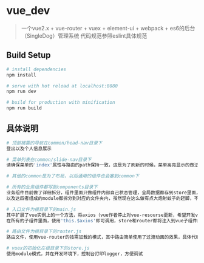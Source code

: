 # vue_dev

> 一个vue2.x + vue-router + vuex + element-ui + webpack + es6的后台（SingleDog）管理系统
> 代码规范参照eslint具体规范

## Build Setup

``` bash
# install dependencies
npm install

# serve with hot reload at localhost:8080
npm run dev

# build for production with minification
npm run build
```
## 具体说明
```bash
# 顶部横置的导航在common/head-nav目录下
登出以及个人信息展示

# 菜单列表在common/slide-nav目录下
请确保菜单的'index'属性与路由的path保持一致，这是为了刷新的时候，菜单高亮显示的做法

# 其他的common是为了布局，以后通用的组件也会塞到common下

# 所有的业务组件都写到components目录下
业务组件目前做了详细拆分，组件里面只做组件内部自己状态管理，全局数据都存到store里面，涉及到的state、action、mutation、getter
以及这四者组成的module都拆分到对应的文件夹内，虽然现在这么做有点大炮射蚊子的赶脚，不过这是为了构建大型应该做的练习

# 入口文件为根目录下的main.js
其中扩展了vue实例上的一个方法，将axios（vue作者停止对vue-resourse更新，希望开发vue的开发者使用的一个请求插件）绑定到vue实例上，
在所有的子组件里面，使用'this.$axios'即可调用，store和router都将注入到vue子组件内部

# 路由文件为根目录下的router.js
路由文件，使用vue-router的按需加载的模式，其中路由简单使用了过渡动画的效果，具体代码可以参考common/layout组件

# vuex的初始化在根目录下的store.js
使用module模式，并在开发环境下，控制台打印logger，方便调试

```
